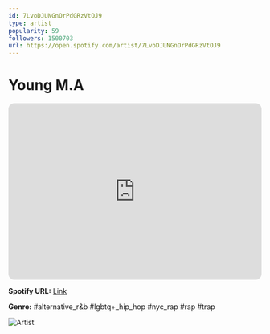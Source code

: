 ```yaml
---
id: 7LvoDJUNGnOrPdGRzVtOJ9
type: artist
popularity: 59
followers: 1500703
url: https://open.spotify.com/artist/7LvoDJUNGnOrPdGRzVtOJ9
---
```

# Young M.A

<iframe style="border-radius:12px" src="https://open.spotify.com/embed/artist/7LvoDJUNGnOrPdGRzVtOJ9" width="100%" height="352" frameBorder="0" allowfullscreen="" allow="autoplay; clipboard-write; encrypted-media; fullscreen; picture-in-picture" loading="lazy"></iframe>

**Spotify URL:** [Link](https://open.spotify.com/artist/7LvoDJUNGnOrPdGRzVtOJ9)

**Genre:**  #alternative_r&b #lgbtq+_hip_hop #nyc_rap #rap #trap

![Artist](https://i.scdn.co/image/ab6761610000e5eba8d380fa0ca95e0908e7616e)
